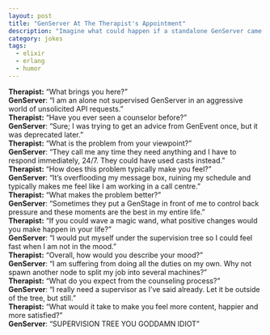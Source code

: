 ```yaml
---
layout: post
title: "GenServer At The Therapist's Appointment"
description: "Imagine what could happen if a standalone GenServer came to the therapist's appointment"
category: jokes
tags:
  - elixir
  - erlang
  - humor
---
```


**Therapist:** “What brings you here?”  
**GenServer**: “I am an alone not supervised GenServer in an aggressive world of unsolicited API requests.”  
**Therapist:** “Have you ever seen a counselor before?”  
**GenServer**: “Sure; I was trying to get an advice from GenEvent once, but it was deprecated later.”  
**Therapist:** “What is the problem from your viewpoint?”  
**GenServer**: “They call me any time they need anything and I have to respond immediately, 24/7. They could have used casts instead.”  
**Therapist:** “How does this problem typically make you feel?”  
**GenServer**: “It’s overflooding my message box, ruining my schedule and typically makes me feel like I am working in a call centre.”  
**Therapist:** “What makes the problem better?”  
**GenServer**: “Sometimes they put a GenStage in front of me to control back pressure and these moments are the best in my entire life.”  
**Therapist:** “If you could wave a magic wand, what positive changes would you make happen in your life?”  
**GenServer**: “I would put myself under the supervision tree so I could feel fast when I am not in the mood.”  
**Therapist:** “Overall, how would you describe your mood?”  
**GenServer**: “I am suffering from doing all the duties on my own. Why not spawn another node to split my job into several machines?”  
**Therapist:** “What do you expect from the counseling process?”  
**GenServer**: “I really need a supervisor as I’ve said already. Let it be outside of the tree, but still.”  
**Therapist:** “What would it take to make you feel more content, happier and more satisfied?”  
**GenServer**: “SUPERVISION TREE YOU GODDAMN IDIOT”
